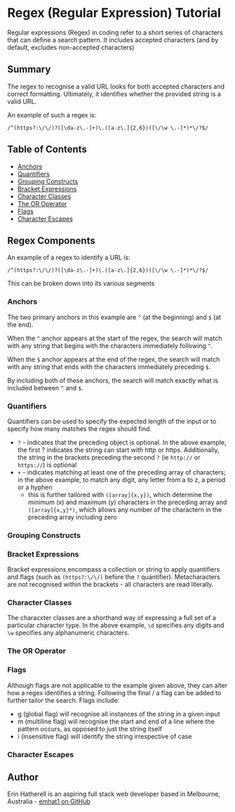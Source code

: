 # Regex (Regular Expression) Tutorial

Regular expressions (Regex) in coding refer to a short series of characters that can define a search pattern.  It includes accepted characters (and by default, excludes non-accepted characters)


## Summary
The regex to recognise a valid URL looks for both accepted characters and correct formatting.  Ultimately, it identifies whether the provided string is a valid URL.

An example of such a regex is:
````
/^(https?:\/\/)?([\da-z\.-]+)\.([a-z\.]{2,6})([\/\w \.-]*)*\/?$/
```` 


## Table of Contents

- [Anchors](#anchors)
- [Quantifiers](#quantifiers)
- [Grouping Constructs](#grouping-constructs)
- [Bracket Expressions](#bracket-expressions)
- [Character Classes](#character-classes)
- [The OR Operator](#the-or-operator)
- [Flags](#flags)
- [Character Escapes](#character-escapes)


## Regex Components
An example of a regex to identify a URL is:
````
/^(https?:\/\/)?([\da-z\.-]+)\.([a-z\.]{2,6})([\/\w \.-]*)*\/?$/
```` 
This can be broken down into its various segments


### Anchors
The two primary anchors in this example are `^` (at the beginning) and `$` (at the end).

When the `^` anchor appears at the start of the regex, the search will match with any string that begins with the characters immediately following `^`.

When the `$` anchor appears at the end of the regex, the search will match with any string that ends with the characters immediately preceding `$`.

By including both of these anchors, the search will match exactly what is included between `^` and `$`.


### Quantifiers
Quantifiers can be used to specify the expected length of the input or to specify how many matches the regex should find.

 - `?` - indicates that the preceding object is optional.  In the above example, the first ? indicates the string can start with http or https.  Additionally, the string in the brackets preceding the second `?` (ie `http://` or `https://`) is optional
 - `+` - indicates matching at least one of the preceding array of characters; in the above example, to match any digit, any letter from a to z, a period or a hyphen
    - this is further tailored with `([array]{x,y})`, which determine the minimum (x) and maximum (y) characters in the preceding array and `([array]{x,y}*)`, which allows any number of the charactern in the preceding array including zero


### Grouping Constructs



### Bracket Expressions
Bracket expressions encompass a collection or string to apply quantifiers and flags (such as `(https?:\/\/)` before the `?` quantifier).  Metacharacters are not recognised within the brackets - all characters are read literally.


### Character Classes
The characxter classes are a shorthand way of expressing a full set of a particular character type.  In the above example, `\d` specifies any digits and `\w` specifies any alphanumeric characters.


### The OR Operator



### Flags
Although flags are not applicable to the example given above, they can alter how a regex identifies a string.  Following the final / a flag can be added to further tailor the search. Flags include:

 - g (global flag) will recognise all instances of the string in a given input
 - m (multiline flag) will recognise the start and end of a line where the pattern occurs, as opposed to just the string itself
 - i (insensitive flag) will identify the string irrespective of case


### Character Escapes



## Author
Erin Hatherell is an aspiring full stack web developer based in Melbourne, Australia - [emhat1 on GitHub](https://github.com/emhat1)